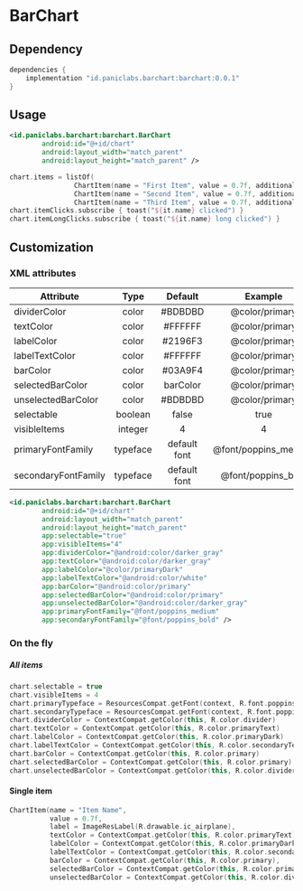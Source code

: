 # BarChart

## Dependency
```groovy
dependencies {
    implementation "id.paniclabs.barchart:barchart:0.0.1"
}
```

## Usage

```xml
<id.paniclabs.barchart:barchart.BarChart
        android:id="@+id/chart"
        android:layout_width="match_parent"
        android:layout_height="match_parent" />
```

```kotlin
chart.items = listOf(
                ChartItem(name = "First Item", value = 0.7f, additional = "", label = TextLabel("1")),
                ChartItem(name = "Second Item", value = 0.7f, additional = "", label = TextLabel("1")),
                ChartItem(name = "Third Item", value = 0.7f, additional = "", label = TextLabel("1")))
chart.itemClicks.subscribe { toast("${it.name} clicked") }
chart.itemLongClicks.subscribe { toast("${it.name} long clicked") }
```

## Customization

### XML attributes

| Attribute         | Type       | Default            | Example            |
|-------------------|:----------:|:------------------:|:------------------:|
|dividerColor       |color       |#BDBDBD             |@color/primary      |
|textColor          |color       |#FFFFFF             |@color/primary      |
|labelColor         |color       |#2196F3             |@color/primary      |
|labelTextColor     |color       |#FFFFFF             |@color/primary      |
|barColor           |color       |#03A9F4             |@color/primary      |
|selectedBarColor   |color       |barColor            |@color/primary      |
|unselectedBarColor |color       |#BDBDBD             |@color/primary      |
|selectable         |boolean     |false               |true                |
|visibleItems       |integer     |4                   |4                   |
|primaryFontFamily  |typeface    |default font        |@font/poppins_medium|
|secondaryFontFamily|typeface    |default font        |@font/poppins_bold  |

```xml
<id.paniclabs.barchart:barchart.BarChart
        android:id="@+id/chart"
        android:layout_width="match_parent"
        android:layout_height="match_parent"
        app:selectable="true"
        app:visibleItems="4"
        app:dividerColor="@android:color/darker_gray"
        app:textColor="@android:color/darker_gray"
        app:labelColor="@color/primaryDark"
        app:labelTextColor="@android:color/white"
        app:barColor="@android:color/primary"
        app:selectedBarColor="@android:color/primary"
        app:unselectedBarColor="@android:color/darker_gray"
        app:primaryFontFamily="@font/poppins_medium"
        app:secondaryFontFamily="@font/poppins_bold" />
```

### On the fly

##### All items
```kotlin
chart.selectable = true
chart.visibleItems = 4
chart.primaryTypeface = ResourcesCompat.getFont(context, R.font.poppins_medium)
chart.secondaryTypeface = ResourcesCompat.getFont(context, R.font.poppins_bold)
chart.dividerColor = ContextCompat.getColor(this, R.color.divider)
chart.textColor = ContextCompat.getColor(this, R.color.primaryText)
chart.labelColor = ContextCompat.getColor(this, R.color.primaryDark)
chart.labelTextColor = ContextCompat.getColor(this, R.color.secondaryText)
chart.barColor = ContextCompat.getColor(this, R.color.primary)
chart.selectedBarColor = ContextCompat.getColor(this, R.color.primary)
chart.unselectedBarColor = ContextCompat.getColor(this, R.color.divider)
```

#### Single item
```kotlin
ChartItem(name = "Item Name",
          value = 0.7f,
          label = ImageResLabel(R.drawable.ic_airplane),
          textColor = ContextCompat.getColor(this, R.color.primaryText),
          labelColor = ContextCompat.getColor(this, R.color.primaryDark),
          labelTextColor = ContextCompat.getColor(this, R.color.secondaryText),
          barColor = ContextCompat.getColor(this, R.color.primary),
          selectedBarColor = ContextCompat.getColor(this, R.color.primary),
          unselectedBarColor = ContextCompat.getColor(this, R.color.divider))
```